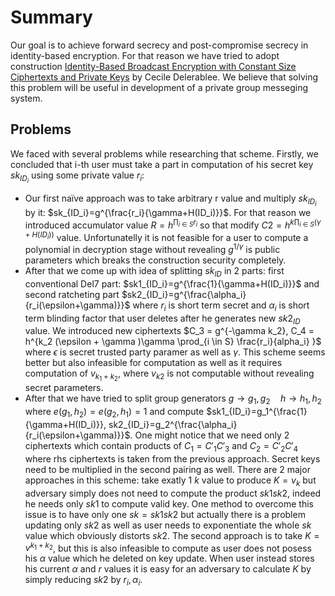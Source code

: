 # Summary

Our goal is to achieve forward secrecy and post-compromise secrecy in identity-based encryption. For that reason we have tried to adopt construction [Identity-Based Broadcast Encryption with Constant Size Ciphertexts and Private Keys](https://link.springer.com/content/pdf/10.1007/978-3-540-76900-2_12.pdf) by Cecile Delerablee. We believe that solving this problem will be useful in development of a private group messeging system.

## Problems

We faced with several problems while researching that scheme. Firstly, we concluded that i-th user must take a part in computation of his secret key $sk_{ID_i}$ using some private value $r_{i}$:
- Our first naїve approach was to take arbitrary r value and multiply $sk_{ID_i}$ by it: $sk_{ID_i}=g^{\frac{r_i}{\gamma+H(ID_i)}}$. For that reason we introduced accumulator value $R=h^{\prod_{i \in S} r_i}$ so that modify $C2=h^{k \prod_{i \in S}(\gamma+H(ID_i))}$ value. Unfortunatelly it is not feasible for a user to compute a polynomial in decryption stage without revealing $g^{1/\gamma}$ is public parameters which breaks the construction security completely.
- After that we come up with idea of splitting $sk_{ID}$ in 2 parts: first conventional Del7 part: $sk1_{ID_i}=g^{\frac{1}{\gamma+H(ID_i)}}$ and second ratcheting part $sk2_{ID_i}=g^{\frac{\alpha_i}{r_i(\epsilon+\gamma)}}$ where $r_i$ is short term secret and $\alpha_i$ is short term blinding factor that user deletes after he generates new $sk2_{ID}$ value. We introduced new ciphertexts $C_3 = g^{-\gamma k_2}, C_4 = h^{k_2 (\epsilon + \gamma )\gamma \prod_{i \in S} \frac{r_i}{alpha_i} }$ where $\epsilon$ is secret trusted party paramer as well as $\gamma$. This scheme seems better but also infeasible for computation as well as it requires computation of $v_{k_1+k_2}$, where $v_{k2}$ is not computable without revealing secret parameters.
- After that we have tried to split group generators $g \rightarrow g_1, g_2\quad h \rightarrow h_1, h_2$ where $e(g_1,h_2)=e(g_2,h_1)=1$ and compute $sk1_{ID_i}=g_1^{\frac{1}{\gamma+H(ID_i)}}, sk2_{ID_i}=g_2^{\frac{\alpha_i}{r_i(\epsilon+\gamma)}}$. One might notice that we need only 2 ciphertexts which contain products of $C_1 = C'_1 C'_3$ and $C_2 = C'_2 C'_4$ where rhs ciphertexts is taken from the previous approach. Secret keys need to be multiplied in the second pairing as well. There are 2 major approaches in this scheme: take exatly 1 $k$ value to produce $K=v_k$ but adversary simply does not need to compute the product $sk1 sk2$, indeed he needs only $sk1$ to compute valid key. One method to overcome this issue is to have only one $sk = sk1 sk2$ but actually there is a problem updating only $sk2$ as well as user needs to exponentiate the whole $sk$ value which obviously distorts $sk2$. The second approach is to take $K=v^{k_1+k_2}$, but this is also infeasible to compute as user does not posess his $\alpha$ value which he deleted on key update. When user instead stores his current $\alpha$ and $r$ values it is easy for an adversary to calculate $K$ by simply reducing $sk2$ by $r_i, \alpha_i$.


